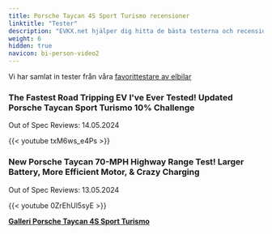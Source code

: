 ```yaml
---
title: Porsche Taycan 4S Sport Turismo recensioner
linktitle: "Tester"
description: "EVKX.net hjälper dig hitta de bästa testerna och recensionerna av denna modell."
weight: 6
hidden: true
navicon: bi-person-video2
---
```

Vi har samlat in tester från våra [favorittestare av elbilar](../../../../../guides/evreviewers/)

<div class="container text-center shadow p-2 pe-4 mb-5 bg-body-tertiary rounded border">
<h3>The Fastest Road Tripping EV I've Ever Tested! Updated Porsche Taycan Sport Turismo 10% Challenge</h3>
<p>Out of Spec Reviews: 14.05.2024</p>

{{< youtube txM6ws_e4Ps >}}

</div>
<div class="container text-center shadow p-2 pe-4 mb-5 bg-body-tertiary rounded border">
<h3>New Porsche Taycan 70-MPH Highway Range Test! Larger Battery, More Efficient Motor, & Crazy Charging</h3>
<p>Out of Spec Reviews: 13.05.2024</p>

{{< youtube 0ZrEhUl5syE >}}

</div>
<div class="mt-3 mb-3">
<a href="../gallery/" class="text-decoration-none text-black">
<strong><i class="bi-arrow-left"></i>Galleri  </strong>
</a>
<a href="../" class="text-decoration-none text-black float-end">
<strong>Porsche Taycan 4S Sport Turismo <i class="bi-arrow-right"></i></strong>
</a>
</div>
